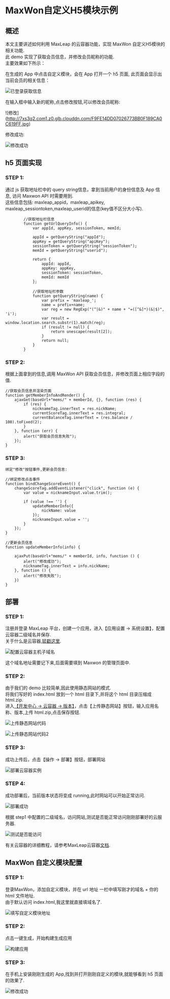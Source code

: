 # MaxWon自定义H5模块示例

## 概述
本文主要讲述如何利用 MaxLeap 的云容器功能，实现 MaxWon 自定义H5模块的相关功能.  
此 demo 实现了获取会员信息，并修改会员昵称的功能.  
主要效果如下所示：  

在生成的 App 中点击自定义模块，会在 App 打开一个 h5 页面, 此页面会显示出当前会员的相关信息：
	
![已登录获取信息](http://7xs3q2.com1.z0.glb.clouddn.com/F411B6D56A3C73BAAD3B0E04C650BA53.jpg)

在输入框中输入新的昵称,点击修改按钮,可以修改会员昵称:
	
![修改]	(http://7xs3q2.com1.z0.glb.clouddn.com/F9FE14DD07026773BB0F189CA0C619FF.jpg)  

修改成功:

![修改成功](http://7xs3q2.com1.z0.glb.clouddn.com/92CAD1846AFAD9846758A7E18C7B6A65.jpg)

## h5 页面实现
### STEP 1:

通过 js 获取地址栏中的 query string信息，拿到当前用户的身份信息及 App 信息, 访问 Maxwon API 时需要用到.  
这些信息包括: maxleap_appid，maxleap_apikey, maxleap_sessiontoken,maxleap_userid的信息(key值不区分大小写).  

```
        //获取地址栏信息
        function getUrlQueryInfo() {
            var appId, appKey, sessionToken, memId;

            appId = getQueryString("appId");
            appKey = getQueryString("apiKey");
            sessionToken = getQueryString("sessionToken");
            memId = getQueryString("userid");

            return {
                appId: appId,
                appKey: appKey,
                sessionToken: sessionToken,
                memId: memId
            };

            //获取地址栏参数
            function getQueryString(name) {
                var prefix = 'maxleap_';
                name = prefix+name;
                var reg = new RegExp("(^|&)" + name + "=([^&]*)(&|$)", 'i');
                var result = window.location.search.substr(1).match(reg);
                if (result != null) {
                    return unescape(result[2]);
                }
                return null;
            }
        }
```
	
### STEP 2:
根据上面拿到的信息,调用 MaxWon API 获取会员信息，并修改页面上相应字段的值.

```
//获取会员信息并渲染页面
function getMemberInfoAndRender() {
    ajaxGet(baseUrl+"mems/" + memberId, {}, function (res) {
        if (res) {
            nicknameTag.innerText = res.nickName;
            currentScoreTag.innerText = res.integral;
            currentBalanceTag.innerText = (res.balance / 100).toFixed(2);
        }
    }, function (err) {
        alert("获取会员信息失败");
    });
}
```
	
### STEP 3:
	绑定"修改"按钮事件,更新会员信息:
```
//绑定修改点击事件
function bindChangeScoreEvent() {
    changeScoreTag.addEventListener("click", function (e) {
        var value = nicknameInput.value.trim();

        if (value !== '') {
            updateMemberInfo({
                nickName: value
            });
            nicknameInput.value = '';
        }
    });
}

//更新会员信息
function updateMemberInfo(info) {

    ajaxPut(baseUrl+"mems/" + memberId, info, function () {
        alert("修改成功");
        nicknameTag.innerText = info.nickName;
    }, function () {
        alert("修改失败");
    })
}
```

## 部署

### STEP 1:
注册并登录 MaxLeap 平台，创建一个应用，进入【应用设置 -> 系统设置】，配置云容器二级域名并保存.  
关于什么是云容器,[猛戳这里](https://maxleap.cn/s/web/zh_cn/guide/usermanual/cloudContainer.html). 

![配置云容器主机子域名](https://static.maxleap.cn/s/web/zh_cn/images/LAS-Docs-Images/web_container1.png)

这个域名地址需要记下来,后面需要填到 Maxwon 的管理页面中.   

### STEP 2:
由于我们的 demo 比较简单,因此使用静态网站的模式.  
将我们写好的 index.html 放到一个 html 目录下,并将这个 html 目录压缩成 html.zip.  
进入[【开发中心 -> 云容器 -> 版本】](https://maxleap.cn/p/console/cloudcontainer#versionstatus)，点击【上传静态网站】按钮，输入应用名称、版本,上传 html.zip,点击保存按钮.
   
![上传静态网站代码](https://static.maxleap.cn/s/web/zh_cn/images/LAS-Docs-Images/web_container2.png)

![上传静态网站代码2](https://static.maxleap.cn/s/web/zh_cn/images/LAS-Docs-Images/web_container3.png)

### STEP 3:

成功上传后，点击【操作 -> 部署】按钮，部署网站  

![部署云容器实例](https://static.maxleap.cn/s/web/zh_cn/images/LAS-Docs-Images/web_container4.png)

### STEP 4:
成功部署后，当前版本状态将变成 running,此时网站可以开始正常访问.  

![部署成功](https://static.maxleap.cn/s/web/zh_cn/images/LAS-Docs-Images/web_container6.png)

根据 step1 中配置的二级域名，访问网站,测试是否能正常访问刚刚部署好的云服务器.

![测试是否能访问](https://raw.githubusercontent.com/huangciyin/notes/master/Web/maxwon/images/test.png)	
	
有关云容器的详细教程，请参考MaxLeap云容器[文档](https://maxleap.cn/s/web/zh_cn/guide/usermanual/cloudContainer.html#云容器-使用流程-静态网站项目).

## MaxWon 自定义模块配置
### STEP 1: 
登录MaxWon，添加自定义模块，并在 url 地址 一栏中填写刚才的域名 + 你的 html 文件地址.  
由于默认访问 index.html,我这里就直接填域名了.  

![填写自定义模块地址](https://raw.githubusercontent.com/huangciyin/notes/master/Web/maxwon/images/custom_url.jpeg)

### STEP 2:
点击一键生成，开始构建生成应用  

![构建应用](https://raw.githubusercontent.com/huangciyin/notes/master/Web/maxwon/images/build_app.jpeg)

### STEP 3:
在手机上安装刚刚生成的 App,找到并打开刚刚自定义的模块,就能够看到 h5 页面的效果了.

![修改成功](http://7xs3q2.com1.z0.glb.clouddn.com/lALOV74r7M0HgM0EOA_1080_1920.png)